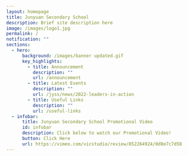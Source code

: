 ```yaml
---
layout: homepage
title: Junyuan Secondary School
description: Brief site description here
image: /images/logo1.jpg
permalink: /
notification: ""
sections:
  - hero:
      background: /images/banner updated.gif
      key_highlights:
        - title: Announcement
          description: ""
          url: /announcement
        - title: Latest Events
          description: ""
          url: /jyss/news/2022-leaders-in-action
        - title: Useful Links
          description: ""
          url: /useful-links
  - infobar:
      title: Junyuan Secondary School Promotional Video
      id: infobar
      description: Click below to watch our Promotional Video!
      button: Click Here
      url: https://vimeo.com/vicstudio/review/852264924/0d0e7c7d58
---
```

